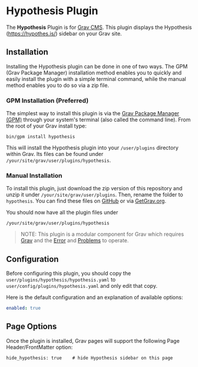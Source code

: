 # Hypothesis Plugin

The **Hypothesis** Plugin is for [Grav CMS](http://github.com/getgrav/grav). This plugin displays the Hypothesis (https://hypothes.is/) sidebar on your Grav site.

## Installation

Installing the Hypothesis plugin can be done in one of two ways. The GPM (Grav Package Manager) installation method enables you to quickly and easily install the plugin with a simple terminal command, while the manual method enables you to do so via a zip file.

### GPM Installation (Preferred)

The simplest way to install this plugin is via the [Grav Package Manager (GPM)](http://learn.getgrav.org/advanced/grav-gpm) through your system's terminal (also called the command line).  From the root of your Grav install type:

    bin/gpm install hypothesis

This will install the Hypothesis plugin into your `/user/plugins` directory within Grav. Its files can be found under `/your/site/grav/user/plugins/hypothesis`.

### Manual Installation

To install this plugin, just download the zip version of this repository and unzip it under `/your/site/grav/user/plugins`. Then, rename the folder to `hypothesis`. You can find these files on [GitHub](https://github.com/paul-hibbitts/grav-plugin-hypothesis) or via [GetGrav.org](http://getgrav.org/downloads/plugins#extras).

You should now have all the plugin files under

    /your/site/grav/user/plugins/hypothesis

> NOTE: This plugin is a modular component for Grav which requires [Grav](http://github.com/getgrav/grav) and the [Error](https://github.com/getgrav/grav-plugin-error) and [Problems](https://github.com/getgrav/grav-plugin-problems) to operate.

## Configuration

Before configuring this plugin, you should copy the `user/plugins/hypothesis/hypothesis.yaml` to `user/config/plugins/hypothesis.yaml` and only edit that copy.

Here is the default configuration and an explanation of available options:

```yaml
enabled: true
```

## Page Options
Once the plugin is installed, Grav pages will support the following Page Header/FrontMatter option:

```
hide_hypothesis: true    # hide Hypothesis sidebar on this page
```
